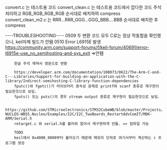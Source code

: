 convert.c 는 테스트용 코드
convert_clean.c 는 테스트용 코드에서 잡다한 코드 주석처리하고 RGB_RGB_RGB_RGB 순서대로 배치하여 compress
convert_clean_m2.c 는 RRR...RRR_GGG...GGG_BBB....BBB 순서대로 배치한 후 compress





----TROUBLESHOOTING----
0509    두 변환 코드 모두 C로는 정상 작동함을 확인했으나, keil자체 빌드가 안됌
0510    Error L6915E 발생
        https://community.arm.com/support-forums/f/keil-forum/40691/error-l6915e-use_no_semihosting-and-sys_exit =>안됌

        한글 주석 깨져서 영문으로 변환

        https://developer.arm.com/documentation/100073/0622/The-Arm-C-and-C---Libraries/Support-for-building-an-application-with-the-C-library/Indirect-semihosting-C-library-function-dependencies
        fputc()와 fgetc()가 라이브러리 종속성 문제로 printf와 scanf 종류로 재구현이 필요한것으로 보임.
        fputs() 또는 puts()의 경우 stream output 종류로 재구현이 필요한것으로 보임.

        https://github.com/STMicroelectronics/STM32CubeWB/blob/master/Projects/P-NUCLEO-WB55.Nucleo/Examples/I2C/I2C_TwoBoards_RestartAdvComIT/MDK-ARM/Serial.h
        retarget.c 와 serial.h를 불러와 알아서 재구현하게 만듦. => 컴파일 가능

        TODO
        keil에서 0x4000_0000부터 불러오기 때문에 메모리 단위로 여기서부터 계산하는 c 프로그램 생성
